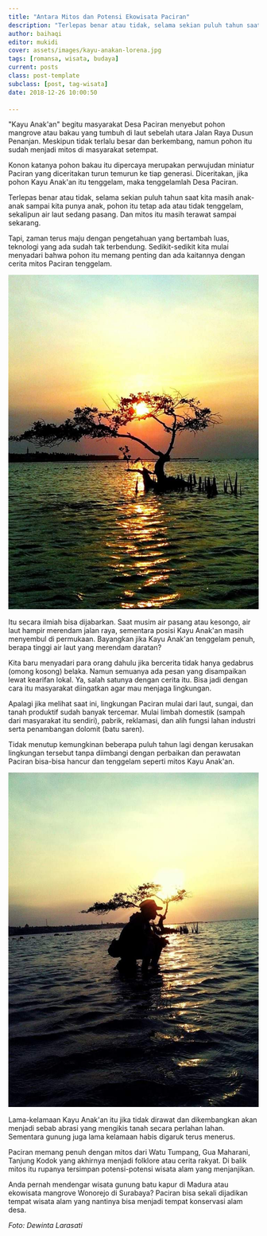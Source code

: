 ```yaml
---
title: "Antara Mitos dan Potensi Ekowisata Paciran"
description: "Terlepas benar atau tidak, selama sekian puluh tahun saat kita masih anak-anak sampai kita punya anak, pohon itu tetap ada atau tidak tenggelam, sekalipun air laut sedang pasang. Dan mitos itu masih terawat sampai sekarang."
author: baihaqi
editor: mukidi
cover: assets/images/kayu-anakan-lorena.jpg
tags: [romansa, wisata, budaya]
current: posts
class: post-template
subclass: [post, tag-wisata]
date: 2018-12-26 10:00:50

---
```


"Kayu Anak'an" begitu masyarakat Desa Paciran menyebut pohon mangrove atau bakau yang tumbuh di laut sebelah utara Jalan Raya Dusun Penanjan. Meskipun tidak terlalu besar dan berkembang, namun pohon itu sudah menjadi mitos di masyarakat setempat.

Konon katanya pohon bakau itu dipercaya merupakan perwujudan miniatur Paciran yang diceritakan turun temurun ke tiap generasi. Diceritakan, jika pohon Kayu Anak'an itu tenggelam, maka tenggelamlah Desa Paciran.

Terlepas benar atau tidak, selama sekian puluh tahun saat kita masih anak-anak sampai kita punya anak, pohon itu tetap ada atau tidak tenggelam, sekalipun air laut sedang pasang. Dan mitos itu masih terawat sampai sekarang.

Tapi, zaman terus maju dengan pengetahuan yang bertambah luas, teknologi yang ada sudah tak terbendung. Sedikit-sedikit kita mulai menyadari bahwa pohon itu memang penting dan ada kaitannya dengan cerita mitos Paciran tenggelam.

![Ikon Pantai Lorena](/assets/images/ikon-pantai-lorena.jpg)

Itu secara ilmiah bisa dijabarkan. Saat musim air pasang atau kesongo, air laut hampir merendam jalan raya, sementara posisi Kayu Anak'an masih menyembul di permukaan. Bayangkan jika Kayu Anak'an tenggelam penuh, berapa tinggi air laut yang merendam daratan?

Kita baru menyadari para orang dahulu jika bercerita tidak hanya gedabrus (omong kosong) belaka. Namun semuanya ada pesan yang disampaikan lewat kearifan lokal. Ya, salah satunya dengan cerita itu. Bisa jadi dengan cara itu masyarakat diingatkan agar mau menjaga lingkungan. 

Apalagi jika melihat saat ini, lingkungan Paciran mulai dari laut, sungai, dan tanah produktif sudah banyak tercemar. Mulai limbah domestik (sampah dari masyarakat itu sendiri), pabrik, reklamasi, dan alih fungsi lahan industri serta penambangan dolomit (batu saren).

Tidak menutup kemungkinan beberapa puluh tahun lagi dengan kerusakan lingkungan tersebut tanpa diimbangi dengan perbaikan dan perawatan Paciran bisa-bisa hancur dan tenggelam seperti mitos Kayu Anak'an.

![Berlatar Kayu Anakan](/assets/images/berlatar-kayu-anakan-senja.jpg)

Lama-kelamaan Kayu Anak'an itu jika tidak dirawat dan dikembangkan akan menjadi sebab abrasi yang mengikis tanah secara perlahan lahan. Sementara gunung juga lama kelamaan habis digaruk terus menerus.

Paciran memang penuh dengan mitos dari Watu Tumpang, Gua Maharani, Tanjung Kodok yang akhirnya menjadi folklore atau cerita rakyat. Di balik mitos itu rupanya tersimpan potensi-potensi wisata alam yang menjanjikan.

Anda pernah mendengar wisata gunung batu kapur di Madura atau ekowisata mangrove Wonorejo di Surabaya? Paciran bisa sekali dijadikan tempat wisata alam yang nantinya bisa menjadi tempat konservasi alam desa.

_Foto: Dewinta Larasati_
